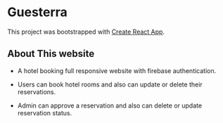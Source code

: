 # Guesterra

This project was bootstrapped with [Create React App](https://guesterra-8e3a4.web.app).

## About This website

* A hotel booking full responsive website with firebase authentication.

* Users can book hotel rooms and also can update or delete their
reservations.


* Admin can approve a reservation and also can delete or update
reservation status.


